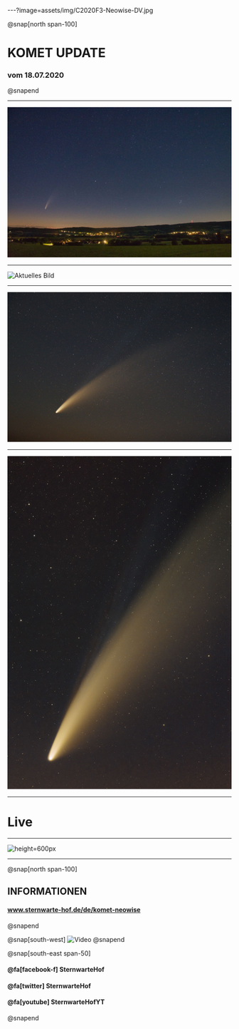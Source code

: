 ---?image=assets/img/C2020F3-Neowise-DV.jpg

@snap[north span-100]
# KOMET **UPDATE**
### vom 18.07.2020
@snapend

---

![Aktuelles Bild](assets/img/Fichtelgebirge.jpg)

---

![Aktuelles Bild](assets/img/C2020F3-HG.jpg)

---

![Aktuelles Bild](assets/img/C2020F3-Neowise-DV.jpg)

---

![height=600px](assets/img/C2020F3-Neowise-2-DV.jpg)

---

# Live

---

![height=600px](https://www.sternwarte-hof.de/modsuihd_20200718_1100_animation.gif)

---

@snap[north span-100]
## INFORMATIONEN
#### www.sternwarte-hof.de/de/komet-neowise
@snapend

@snap[south-west]
![Video](https://www.youtube.com/embed/ZJ5LPEN7yww)
@snapend

@snap[south-east span-50]
#### @fa[facebook-f]  **SternwarteHof**  
#### @fa[twitter]   **SternwarteHof**
#### @fa[youtube]  **SternwarteHofYT** 
@snapend
